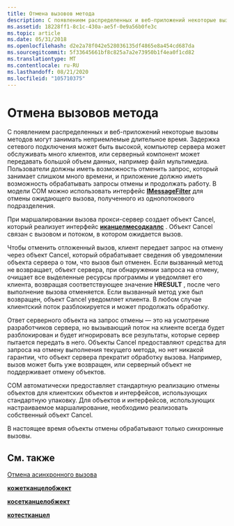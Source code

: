 ```yaml
---
title: Отмена вызовов метода
description: С появлением распределенных и веб-приложений некоторые вызовы методов могут занимать неприемлемые длительное время.
ms.assetid: 18228ff1-8c1c-430a-ae5f-0e9a56b0fe3c
ms.topic: article
ms.date: 05/31/2018
ms.openlocfilehash: d2e2a78f042e528036135df4865e8a454cd687da
ms.sourcegitcommit: 5f33645661bf8c825a7a2e73950b1f4ea0f1cd82
ms.translationtype: MT
ms.contentlocale: ru-RU
ms.lasthandoff: 08/21/2020
ms.locfileid: "105710375"
---
```

# <a name="canceling-method-calls"></a>Отмена вызовов метода

С появлением распределенных и веб-приложений некоторые вызовы методов могут занимать неприемлемые длительное время. Задержка сетевого подключения может быть высокой, компьютер сервера может обслуживать много клиентов, или серверный компонент может передавать большой объем данных, например файл мультимедиа. Пользователи должны иметь возможность отменить запрос, который занимает слишком много времени, и приложение должно иметь возможность обрабатывать запросы отмены и продолжать работу. В модели COM можно использовать интерфейс [**IMessageFilter**](/windows/desktop/api/ObjIdl/nn-objidl-imessagefilter) для отмены ожидающего вызова, полученного из однопотокового подразделения.

При маршалировании вызова прокси-сервер создает объект Cancel, который реализует интерфейс [**иканцелмесодкаллс**](/windows/win32/api/objidlbase/nn-objidlbase-icancelmethodcalls) . Объект Cancel связан с вызовом и потоком, в котором ожидается вызов.

Чтобы отменить отложенный вызов, клиент передает запрос на отмену через объект Cancel, который обрабатывает сведения об уведомлении объекта сервера о том, что вызов был отменен. Если вызванный метод не возвращает, объект сервера, при обнаружении запроса на отмену, очищает все выделенные ресурсы программы и уведомляет его клиента, возвращая соответствующее значение **HRESULT** , после чего выполнение вызова отменяется. Если вызванный метод уже был возвращен, объект Cancel уведомляет клиента. В любом случае клиентский поток разблокируется и может продолжать обработку.

Ответ серверного объекта на запрос отмены — это на усмотрение разработчиков сервера, но вызывающий поток на клиенте всегда будет разблокирован и будет игнорировать все результаты, которые сервер пытается передать в него. Объекты Cancel предоставляют средства для запроса на отмену выполнения текущего метода, но нет никакой гарантии, что объект сервера прекратит обработку вызова. Например, вызов может быть уже возвращен, или серверный объект не поддерживает отмену объектов.

COM автоматически предоставляет стандартную реализацию отмены объектов для клиентских объектов и интерфейсов, использующих стандартную упаковку. Для объектов и интерфейсов, использующих настраиваемое маршалирование, необходимо реализовать собственный объект Cancel.

В настоящее время объекты отмены обрабатывают только синхронные вызовы.

## <a name="related-topics"></a>См. также

<dl> <dt>

[Отмена асинхронного вызова](canceling-an-asynchronous-call.md)
</dt> <dt>

[**кожетканцелобжект**](/windows/desktop/api/combaseapi/nf-combaseapi-cogetcancelobject)
</dt> <dt>

[**косетканцелобжект**](/windows/desktop/api/combaseapi/nf-combaseapi-cosetcancelobject)
</dt> <dt>

[**котестканцел**](/windows/desktop/api/combaseapi/nf-combaseapi-cotestcancel)
</dt> </dl>

 

 
